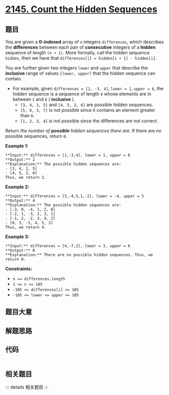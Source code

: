 # [2145. Count the Hidden Sequences](https://leetcode.com/problems/count-the-hidden-sequences)

## 题目

You are given a **0-indexed** array of `n` integers `differences`, which
describes the **differences** between each pair of **consecutive** integers of
a **hidden** sequence of length `(n + 1)`. More formally, call the hidden
sequence `hidden`, then we have that `differences[i] = hidden[i + 1] -
hidden[i]`.

You are further given two integers `lower` and `upper` that describe the
**inclusive** range of values `[lower, upper]` that the hidden sequence can
contain.

  * For example, given `differences = [1, -3, 4]`, `lower = 1`, `upper = 6`, the hidden sequence is a sequence of length `4` whose elements are in between `1` and `6` ( **inclusive** ). 
    * `[3, 4, 1, 5]` and `[4, 5, 2, 6]` are possible hidden sequences.
    * `[5, 6, 3, 7]` is not possible since it contains an element greater than `6`.
    * `[1, 2, 3, 4]` is not possible since the differences are not correct.

Return _the number of **possible** hidden sequences there are._ If there are
no possible sequences, return `0`.



**Example 1:**

    
    
    **Input:** differences = [1,-3,4], lower = 1, upper = 6
    **Output:** 2
    **Explanation:** The possible hidden sequences are:
    - [3, 4, 1, 5]
    - [4, 5, 2, 6]
    Thus, we return 2.
    

**Example 2:**

    
    
    **Input:** differences = [3,-4,5,1,-2], lower = -4, upper = 5
    **Output:** 4
    **Explanation:** The possible hidden sequences are:
    - [-3, 0, -4, 1, 2, 0]
    - [-2, 1, -3, 2, 3, 1]
    - [-1, 2, -2, 3, 4, 2]
    - [0, 3, -1, 4, 5, 3]
    Thus, we return 4.
    

**Example 3:**

    
    
    **Input:** differences = [4,-7,2], lower = 3, upper = 6
    **Output:** 0
    **Explanation:** There are no possible hidden sequences. Thus, we return 0.
    



**Constraints:**

  * `n == differences.length`
  * `1 <= n <= 105`
  * `-105 <= differences[i] <= 105`
  * `-105 <= lower <= upper <= 105`


## 题目大意

## 解题思路

## 代码

```javascript

```

## 相关题目

::: details 相关题目
:::
